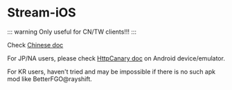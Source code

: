 # Stream-iOS

::: warning
Only useful for CN/TW clients!!!
:::

Check [Chinese doc](/zh/guide/import_https/stream.md)

For JP/NA users, please check [HttpCanary doc](./httpcanary.md) on Android device/emulator.

For KR users, haven't tried and may be impossible if there is no such apk mod like BetterFGO@rayshift.
